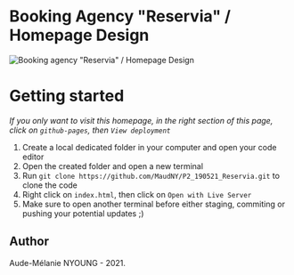 # Booking Agency "Reservia" / Homepage Design

![Booking agency "Reservia" / Homepage Design](https://github.com/MaudNY/P2_190521_Reservia/blob/main/R%C3%A9servia-photo.jpg "Reservia booking agency presentation image")

<h1>Getting started</h1>

*If you only want to visit this homepage, in the right section of this page, click on ` github-pages `, then ` View deployment `*

1. Create a local dedicated folder in your computer and open your code editor
2. Open the created folder and open a new terminal
3. Run ` git clone https://github.com/MaudNY/P2_190521_Reservia.git ` to clone the code
4. Right click on ` index.html `, then click on ` Open with Live Server `
5. Make sure to open another terminal before either staging, commiting or pushing your potential updates ;)

<h2>Author</h2>

Aude-Mélanie NYOUNG - 2021.
